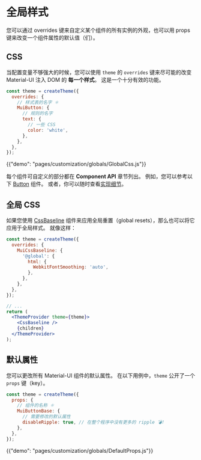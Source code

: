 # 全局样式

<p class="description">您可以通过 overrides 键来自定义某个组件的所有实例的外观，也可以用 props 键来改变一个组件属性的默认值（们）。</p>

## CSS

当配置变量不够强大的时候，您可以使用 `theme` 的 `overrides` 键来尽可能的改变 Material-UI 注入 DOM 的 **每一个样式**。 这是一个十分有效的功能。

```js
const theme = createTheme({
  overrides: {
    // 样式表的名字 ⚛️
    MuiButton: {
      // 规则的名字
      text: {
        // 一些 CSS
        color: 'white',
      },
    },
  },
});
```

{{"demo": "pages/customization/globals/GlobalCss.js"}}

每个组件可自定义的部分都在 **Component API** 章节列出。 例如，您可以参考以下 [Button](/api/button/#css) 组件。 或者，你可以随时查看[实现细节](https://github.com/mui-org/material-ui/blob/master/packages/material-ui/src/Button/Button.js)。

## 全局 CSS

如果您使用 [CssBaseline](/components/css-baseline/) 组件来应用全局重置（global resets），那么也可以将它应用于全局样式。 就像这样：

```jsx
const theme = createTheme({
  overrides: {
    MuiCssBaseline: {
      '@global': {
        html: {
          WebkitFontSmoothing: 'auto',
        },
      },
    },
  },
});

// ...
return (
  <ThemeProvider theme={theme}>
    <CssBaseline />
    {children}
  </ThemeProvider>
);
```

## 默认属性

您可以更改所有 Material-UI 组件的默认属性。 在以下用例中，`theme` 公开了一个 `props` 键（key）。

```js
const theme = createTheme({
  props: {
    // 组件的名称 ⚛️
    MuiButtonBase: {
      // 需要修改的默认属性
      disableRipple: true, // 在整个程序中没有更多的 ripple 💣!
    },
  },
});
```

{{"demo": "pages/customization/globals/DefaultProps.js"}}